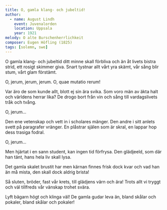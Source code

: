 ```yaml
---
title: O, gamla klang- och jubeltid!
author:
  - name: August Lindh
    event: Juvenalorden
    location: Uppsala
    year: 1921
melody: O alte Burschenherrlichkeit
composer: Eugen Höfling (1825)
tags: [solemn, swe]
---
```


O gamla klang- och jubeltid
ditt minne skall förbliva
och än åt livets bistra strid,
ett rosigt skimmer giva.
Snart tystnar allt vårt yra skämt,
vår sång blir stum, vårt glam förstämt.

O, jerum, jerum, jerum.
O, quae mutatio rerum!

Var äro de som kunde allt,
blott ej sin ära svika.
Som voro män av äkta halt
och världens herrar lika?
De drogo bort från vin och sång
till vardagslivets tråk och tvång.

O, jerum...

Den ene vetenskap och vett
in i scholares mänger.
Den andre i sitt anlets svett
på paragrafer vränger.
En plåstrar själen som är skral,
en lappar hop dess trasiga fodral.

O, jerum...

Men hjärtat i en sann student,
kan ingen tid förfrysa.
Den glädjeeld, som där han tänt,
hans hela liv skall lysa.

Det gamla skalet brustit har
men kärnan finnes frisk dock kvar
och vad han än må mista,
den skall dock aldrig brista!

Så sluten, bröder, fast vår krets,
till glädjens värn och ära!
Trots allt vi tryggt och väl tillfreds
vår vänskap trohet svära.

Lyft bägarn högt och klinga väl!
De gamla gudar leva än,
bland skålar och pokaler,
bland skålar och pokaler!
